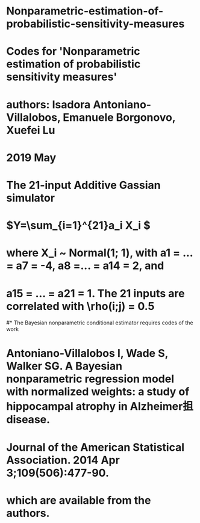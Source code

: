 # Nonparametric-estimation-of-probabilistic-sensitivity-measures

# Codes for 'Nonparametric estimation of probabilistic sensitivity measures'
# authors: Isadora Antoniano-Villalobos, Emanuele Borgonovo, Xuefei Lu
# 2019 May


# The 21-input Additive Gassian simulator
#                           $Y=\sum_{i=1}^{21}a_i X_i $
# where X_i ~ Normal(1; 1), with a1 = ... = a7 = -4, a8 =... = a14 = 2, and 
# a15 = ... = a21 = 1. The 21 inputs are correlated with \rho(i;j) = 0.5

#* The Bayesian nonparametric conditional estimator requires codes of the work
# Antoniano-Villalobos I, Wade S, Walker SG. A Bayesian nonparametric regression model with normalized weights: a study of hippocampal atrophy in Alzheimer抯 disease. 
# Journal of the American Statistical Association. 2014 Apr 3;109(506):477-90.
# which are available from the authors.

